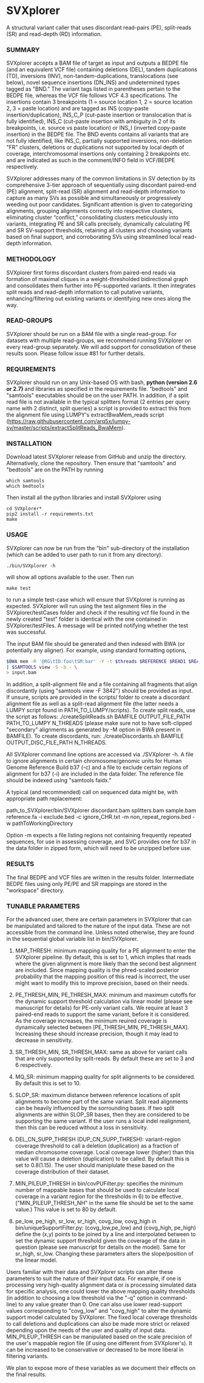 # SVXplorer
A structural variant caller that uses discordant read-pairs (PE), split-reads (SR) and read-depth (RD) information.

### SUMMARY

SVXplorer accepts a BAM file of target as input and outputs a BEDPE file (and an equivalent VCF file) containing deletions (DEL), tandem duplications (TD), inversions (INV), non-tandem-duplications, translocations (see below), novel sequence insertions (DN_INS) and undetermined types tagged as "BND." The variant tags listed in parentheses pertain to the BEDPE file, whereas the VCF file follows VCF 4.3 specifications. The insertions contain 3 breakpoints (1 = source location 1, 2 = source location 2, 3 = paste location) and are tagged as INS (copy-paste insertion/duplication), INS_C_P (cut-paste insertion or translocation that is fully identified), INS_C (cut-paste insertion with ambiguity in 2 of its breakpoints, i.e. source vs paste location) or INS_I (inverted copy-paste insertion) in the BEDPE file. The BND events contains all variants that are not fully identified, like INS_C, partially supported inversions, non-deletion "FR" clusters, deletions or duplications not supported by local depth of coverage, interchromosomal insertions only containing 2 breakpoints etc. and are indicated as such in the comment/INFO field in VCF/BEDPE respectively.

SVXplorer addresses many of the common limitations in SV detection by its comprehensive 3-tier approach of sequentially using discordant paired-end (PE) alignment, split-read (SR) alignment and read-depth information to capture as many SVs as possible and simultaneously or progressively weeding out poor candidates. Significant attention is given to categorizing alignments, grouping alignments correctly into respective clusters, eliminating cluster “conflict,” consolidating clusters meticulously into variants, integrating PE and SR calls precisely, dynamically calculating PE and SR SV-support thresholds, retaining all clusters and choosing variants based on final support, and corroborating SVs using streamlined local read-depth information.

### METHODOLOGY

SVXplorer first forms discordant clusters from paired-end reads via formation of maximal cliques in a weight-thresholded bidirectional graph and consolidates them further into PE-supported variants. It then integrates split reads and read-depth information to call putative variants, enhancing/filtering out existing variants or identifying new ones along the way. 

### READ-GROUPS

SVXplorer should be run on a BAM file with a single read-group. For datasets with multiple read-groups, we recommend running SVXplorer on every read-group separately. We will add support for consolidation of these results soon. Please follow issue #81 for further details.

### REQUIREMENTS

SVXplorer should run on any Unix-based OS with bash, **python (version 2.6 or 2.7)** and libraries as specified in the requirements file. "bedtools" and "samtools" executables should be on the user PATH. In addition, if a split read file is not available in the typical splitters format (2 entries per query name with 2 distinct, split queries) a script is provided to extract this from the alignment file using LUMPY's extractBwaMem_reads script (https://raw.githubusercontent.com/arq5x/lumpy-sv/master/scripts/extractSplitReads_BwaMem).

### INSTALLATION

Download latest SVXplorer release from GitHub and unzip the directory. Alternatively, clone the repository. Then ensure that "samtools" and "bedtools" are on the PATH by running 

```
which samtools
which bedtools
``` 

Then install all the python libraries and install SVXplorer using

```
cd SVXplorer*
pip2 install -r requirements.txt
make
```

### USAGE

SVXplorer can now be run from the "bin" sub-directory of the installation (which can be added to user path to run it from any directory).

```
./bin/SVXplorer -h
```

will show all options available to the user. Then run

```
make test
```

to run a simple test-case which will ensure that SVXplorer is running as expected. SVXplorer will run using the test alignment files in the SVXplorer/testCases folder and check if the resulting vcf file found in the newly created "test" folder is identical with the one contained in SVXplorer/testFiles. A message will be printed notifying whether the test was successful.

The input BAM file should be generated and then indexed with BWA (or potentially any aligner). For example, using standard formatting options,

```bash
$BWA mem -R '@RG\tID:foo\tSM:bar' -Y -t $threads $REFERENCE $READ1 $READ2 \
| $SAMTOOLS view -S -b - \
> input.bam
```

In addition, a split-alignment file and a file containing all fragments that align discordantly (using "samtools view -F 3842") should be provided as input. If unsure, scripts are provided in the scripts/ folder to create a discordant alignment file as well as a split-read alignment file (the latter needs a LUMPY script found in PATH_TO_LUMPY/scripts). To create split reads, use the script as follows: ./createSplitReads.sh BAMFILE OUTPUT_FILE_PATH PATH_TO_LUMPY N_THREADS (please make sure not to have soft-clipped "secondary" alignments as generated by -M option in BWA present in BAMFILE). To create discordants, run: ./createDiscordants.sh BAMFILE OUTPUT_DISC_FILE_PATH N_THREADS.

All SVXplorer command line options are accessed via ./SVXplorer -h. A file to ignore alignments in certain chromosome/genomic units for Human Genome Reference Build b37 (-c) and a file to exclude certain regions of alignment for b37 (-i) are included in the data folder. The reference file should be indexed using "samtools faidx." 

A typical (and recommended) call on sequenced data might be, with appropriate path replacement:

path_to_SVXplorer/bin/SVXplorer discordant.bam splitters.bam sample.bam reference.fa -i exclude.bed -c ignore_CHR.txt -m non_repeat_regions.bed -w pathToWorkingDirectory

Option -m expects a file listing regions not containing frequently repeated sequences, for use in assessing coverage, and SVC provides one for b37 in the data folder in zipped form, which will need to be unzipped before use.

### RESULTS

The final BEDPE and VCF files are written in the results folder. Intermediate BEDPE files using only PE/PE and SR mappings are stored in the "workspace" directory.

### TUNABLE PARAMETERS

For the advanced user, there are certain parameters in SVXplorer that can be manipulated and tailored to the nature of the input data. These are not accessible from the command line. Unless noted otherwise, they are found in the sequential global variable list in bin/SVXplorer.

1. MAP_THRESH: minimum mapping quality for a PE alignment to enter the SVXplorer pipeline. By default, this is set to 1, which implies that reads where the given alignment is more likely than the second best alignment are included. Since mapping quality is the phred-scaled posterior probability that the mapping position of this read is incorrect, the user might want to modify this to improve precision, based on their needs.

2. PE_THRESH_MIN, PE_THRESH_MAX: minimum and maximum cutoffs for the dynamic support threshold calculation via linear model (please see manuscript for details) for PE-only variant calls. We require at least 3 paired-end reads to support the same variant, before it is considered. As the coverage increases, the minimum reuired coverage is dynamically selected between [PE_THRESH_MIN, PE_THRESH_MAX]. Increasing these should increase precision, though it may lead to decrease in sensitivity.

3. SR_THRESH_MIN, SR_THRESH_MAX: same as above for variant calls that are only supported by split-reads. By default these are set to 3 and 6 respectively.

4. MQ_SR: minimum mapping quality for split alignments to be considered. By default this is set to 10.

5. SLOP_SR: maximum distance between reference locations of split alignments to become part of the same variant. Split read alignments can be heavily influenced by the sorrounding bases. If two split alignments are within SLOP_SR bases, then they are considered to be supporting the same variant. If the user runs a local indel realignment, then this can be reduced without a loss in sensitivity. 

6. DEL_CN_SUPP_THRESH (DUP_CN_SUPP_THRESH): variant-region coverage threshold to call a deletion (duplication) as a fraction of median chromosome coverage. Local coverage lower (higher) than this value will cause a deletion (duplication) to be called. By default this is set to 0.8(1.15). The user should maniplulate these based on the coverage distribution of their dataset.

7. MIN_PILEUP_THRESH in bin/covPUFilter.py: specifies the minimum number of mappable bases that should be used to calculate local coverage in a variant region for the thresholds in 6) to be effective. ("MIN_PILEUP_THRESH_NH" in the same file should be set to the same value.) This value is set to 80 by default.

8. pe_low, pe_high, sr_low, sr_high, covg_low, covg_high in bin/uniqueSupportFilter.py: (covg_low,pe_low) and (covg_high, pe_high) define the (x,y) points to be joined by a line and interpolated between to set the dynamic support threshold given the coverage of the data in question (please see manuscript for details on the model). Same for sr_high, sr_low. Changing these parameters alters the slope/position of the linear model.

Users familiar with their data and SVXplorer scripts can alter these parameters to suit the nature of their input data. For example, if one is processing very high-quality alignment data or is processing simulated data for specific analysis, one could lower the above mapping quality thresholds (in addition to choosing a low threshold via the "-q" option in command-line) to any value greater than 0. One can also use lower read-support values corresponding to "covg_low" and "covg_high" to alter the dynamic support model calculated by SVXplorer. The fixed local coverage thresholds to call deletions and duplications can also be made more strict or relaxed depending upon the needs of the user and quality of input data. MIN_PILEUP_THRESH can be manipulated based on the scale precision of the user's mappable region file (if using one different from SVXplorer's). It can be increased to be conservative or decreased to be more liberal in filtering variants. 

We plan to expose more of these variables as we document their effects on the final results.
